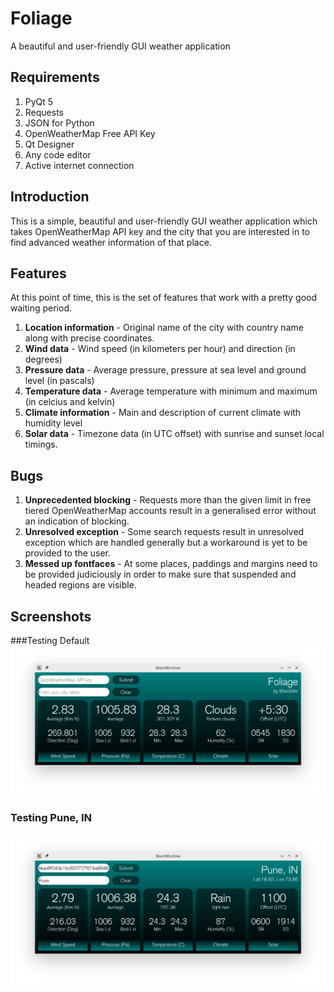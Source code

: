 # Foliage
A beautiful and user-friendly GUI weather application

## Requirements
1. PyQt 5
2. Requests
3. JSON for Python
4. OpenWeatherMap Free API Key
5. Qt Designer
6. Any code editor
7. Active internet connection

## Introduction
This is a simple, beautiful and user-friendly GUI weather application which takes OpenWeatherMap API key and the city that you are interested in to find advanced weather information of that place. 

## Features
At this point of time, this is the set of features that work with a pretty good waiting period.

1. **Location information** - Original name of the city with country name along with precise coordinates.
2. **Wind data** - Wind speed (in kilometers per hour) and direction (in degrees)
3. **Pressure data** - Average pressure, pressure at sea level and ground level (in pascals)
4. **Temperature data** - Average temperature with minimum and maximum (in celcius and kelvin)
5. **Climate information** - Main and description of current climate with humidity level
6. **Solar data** - Timezone data (in UTC offset) with sunrise and sunset local timings.

## Bugs
1. **Unprecedented blocking** - Requests more than the given limit in free tiered OpenWeatherMap accounts result in a generalised error without an indication of blocking.
2. **Unresolved exception** - Some search requests result in unresolved exception which are handled generally but a workaround is yet to be provided to the user.
3. **Messed up fontfaces** - At some places, paddings and margins need to be provided judiciously in order to make sure that suspended and headed regions are visible.

## Screenshots

###Testing Default
![Default Screen](pics/folqt/sdefault.png)

### Testing Pune, IN
![Breakpoint Screen](pics/folqt/punecity.png)

